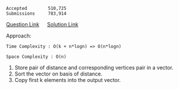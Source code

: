     Accepted        510,725
    Submissions     783,914
[Question Link](https://leetcode.com/problems/k-closest-points-to-origin/)  &emsp; [Solution Link](https://github.com/yvrakesh/Leetcode/blob/main/Amazon/Source%20Code/6.%20K%20Closest%20Points%20to%20Origin/sol.cpp)

Approach:

    Time Complexity : O(k + n*logn) => O(n*logn)

    Space Complexity : O(n)

1. Store pair of distance and corresponding vertices pair in a vector.
2. Sort the vector on basis of distance.
3. Copy first k elements into the output vector.